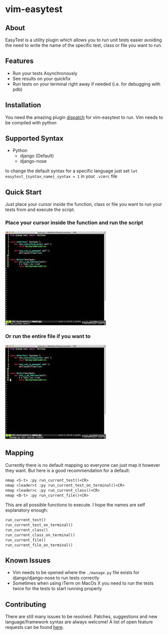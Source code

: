 # vim-easytest

## About

EasyTest is a utility plugin which allows you to run unit tests easier
avoiding the need to write the name of the specific test, class or file
you want to run.

## Features

- Run your tests Asynchronously
- See results on your quickfix
- Run tests on your terminal right away if needed (i.e. for debugging with pdb)

## Installation

You need the amazing plugin [dispatch](https://github.com/tpope/vim-dispatch) for vim-easytest to run.
Vim needs to be compiled with python

## Supported Syntax

- Python
  - django (Default)
  - django-nose

to change the default syntax for a specific language just set `let easytest_{syntax_name}_syntax = 1` in your `.vimrc` file

## Quick Start

Just place your cursor inside the function, class or file you want to run your tests from and execute the script.

### Place your cursor inside the function and run the script 
![Example1](assets/vim-easytest.gif?raw=true)

### Or run the entire file if you want to
![Example2](assets/vim-easytest2.gif?raw=true)

## Mapping

Currently there is no default mapping so everyone can just map it however they want. But here is a good recommendation for a default:

    nmap <S-t> :py run_current_test()<CR>
    nmap <leader>t :py run_current_test_on_terminal()<CR>
    nmap <leader>c :py run_current_class()<CR>
    nmap <D-t> :py run_current_file()<CR>

This are all possible functions to execute. I hope the names are self explanatory enough:

    run_current_test()
    run_current_test_on_terminal()
    run_current_class()
    run_current_class_on_terminal()
    run_current_file()
    run_current_file_on_terminal()

## Known Issues

- Vim needs to be opened where the `./manage.py` file exists for django/django-nose to run tests correctly
- Sometimes when using iTerm on MacOs X you need to run the tests twice for the tests to start running properly

## Contributing
There are still many issues to be resolved. Patches, suggestions and new language/framework syntax are always welcome!
A list of open feature requests can be found [here](../../issues?labels=enhancement&state=open).
